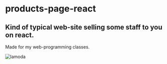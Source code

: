 # products-page-react
## Kind of typical web-site selling some staff to you on react.

Made for my web-programming classes.



![lamoda](https://user-images.githubusercontent.com/66248110/196463578-e01a4c2d-c181-48c4-855f-f72e906681a4.gif)
